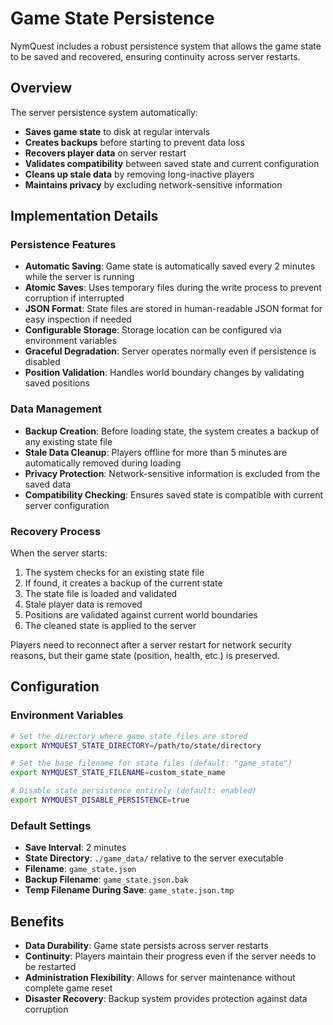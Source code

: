 # Game State Persistence

NymQuest includes a robust persistence system that allows the game state to be saved and recovered, ensuring continuity across server restarts.

## Overview

The server persistence system automatically:
- **Saves game state** to disk at regular intervals
- **Creates backups** before starting to prevent data loss
- **Recovers player data** on server restart
- **Validates compatibility** between saved state and current configuration
- **Cleans up stale data** by removing long-inactive players
- **Maintains privacy** by excluding network-sensitive information

## Implementation Details

### Persistence Features

- **Automatic Saving**: Game state is automatically saved every 2 minutes while the server is running
- **Atomic Saves**: Uses temporary files during the write process to prevent corruption if interrupted
- **JSON Format**: State files are stored in human-readable JSON format for easy inspection if needed
- **Configurable Storage**: Storage location can be configured via environment variables
- **Graceful Degradation**: Server operates normally even if persistence is disabled
- **Position Validation**: Handles world boundary changes by validating saved positions

### Data Management

- **Backup Creation**: Before loading state, the system creates a backup of any existing state file
- **Stale Data Cleanup**: Players offline for more than 5 minutes are automatically removed during loading
- **Privacy Protection**: Network-sensitive information is excluded from the saved data
- **Compatibility Checking**: Ensures saved state is compatible with current server configuration

### Recovery Process

When the server starts:
1. The system checks for an existing state file
2. If found, it creates a backup of the current state
3. The state file is loaded and validated
4. Stale player data is removed
5. Positions are validated against current world boundaries
6. The cleaned state is applied to the server

Players need to reconnect after a server restart for network security reasons, but their game state (position, health, etc.) is preserved.

## Configuration

### Environment Variables

```bash
# Set the directory where game state files are stored
export NYMQUEST_STATE_DIRECTORY=/path/to/state/directory

# Set the base filename for state files (default: "game_state")
export NYMQUEST_STATE_FILENAME=custom_state_name

# Disable state persistence entirely (default: enabled)
export NYMQUEST_DISABLE_PERSISTENCE=true
```

### Default Settings

- **Save Interval**: 2 minutes
- **State Directory**: `./game_data/` relative to the server executable
- **Filename**: `game_state.json`
- **Backup Filename**: `game_state.json.bak`
- **Temp Filename During Save**: `game_state.json.tmp`

## Benefits

- **Data Durability**: Game state persists across server restarts
- **Continuity**: Players maintain their progress even if the server needs to be restarted
- **Administration Flexibility**: Allows for server maintenance without complete game reset
- **Disaster Recovery**: Backup system provides protection against data corruption
